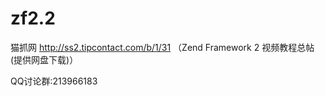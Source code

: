 zf2.2
=====

猫抓网 http://ss2.tipcontact.com/b/1/31 （Zend Framework 2 视频教程总帖(提供网盘下载)）

QQ讨论群:213966183
